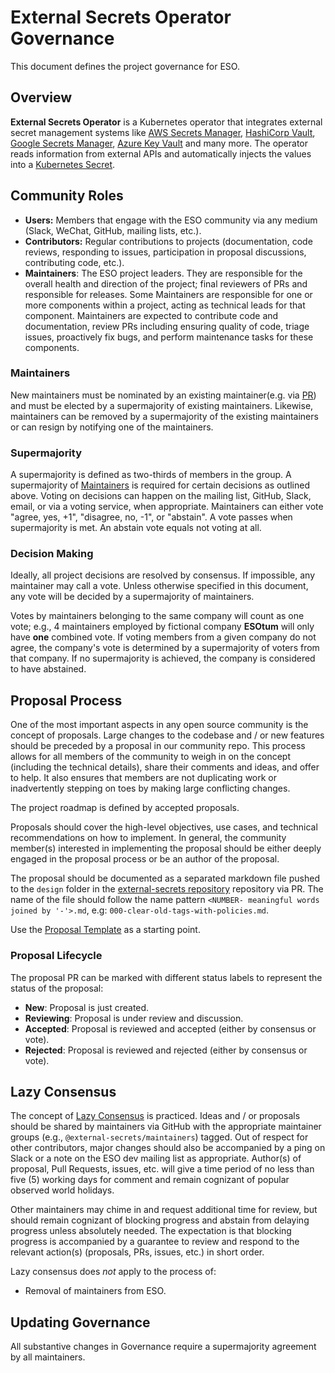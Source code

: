 # External Secrets Operator Governance

This document defines the project governance for ESO.

## Overview

**External Secrets Operator** is a Kubernetes operator that integrates external
secret management systems like [AWS Secrets
Manager](https://aws.amazon.com/secrets-manager/), [HashiCorp
Vault](https://www.vaultproject.io/), [Google Secrets
Manager](https://cloud.google.com/secret-manager), [Azure Key
Vault](https://azure.microsoft.com/en-us/services/key-vault/) and many more. The
operator reads information from external APIs and automatically injects the
values into a [Kubernetes
Secret](https://kubernetes.io/docs/concepts/configuration/secret/).

## Community Roles

* **Users:** Members that engage with the ESO community via any medium (Slack, WeChat, GitHub, mailing lists, etc.).
* **Contributors:** Regular contributions to projects (documentation, code reviews, responding to issues, participation in proposal discussions, contributing code, etc.). 
* **Maintainers**: The ESO project leaders. They are responsible for the overall health and direction of the project; final reviewers of PRs and responsible for releases. Some Maintainers are responsible for one or more components within a project, acting as technical leads for that component. Maintainers are expected to contribute code and documentation, review PRs including ensuring quality of code, triage issues, proactively fix bugs, and perform maintenance tasks for these components.

### Maintainers

New maintainers must be nominated by an existing maintainer(e.g. via [PR](https://github.com/external-secrets/external-secrets/pull/1591)) and must be elected by a supermajority of existing maintainers. Likewise, maintainers can be removed by a supermajority of the existing maintainers or can resign by notifying one of the maintainers.

### Supermajority

A supermajority is defined as two-thirds of members in the group.
A supermajority of [Maintainers](#maintainers) is required for certain
decisions as outlined above. Voting on decisions can happen on the mailing list, GitHub, Slack, email, or via a voting service, when appropriate. Maintainers can either vote "agree, yes, +1", "disagree, no, -1", or "abstain". A vote passes when supermajority is met. An abstain vote equals not voting at all.

### Decision Making

Ideally, all project decisions are resolved by consensus. If impossible, any
maintainer may call a vote. Unless otherwise specified in this document, any
vote will be decided by a supermajority of maintainers.

Votes by maintainers belonging to the same company
will count as one vote; e.g., 4 maintainers employed by fictional company **ESOtum** will
only have **one** combined vote. If voting members from a given company do not
agree, the company's vote is determined by a supermajority of voters from that
company. If no supermajority is achieved, the company is considered to have
abstained.

## Proposal Process

One of the most important aspects in any open source community is the concept
of proposals. Large changes to the codebase and / or new features should be
preceded by a proposal in our community repo. This process allows for all
members of the community to weigh in on the concept (including the technical
details), share their comments and ideas, and offer to help. It also ensures
that members are not duplicating work or inadvertently stepping on toes by
making large conflicting changes.

The project roadmap is defined by accepted proposals.

Proposals should cover the high-level objectives, use cases, and technical
recommendations on how to implement. In general, the community member(s)
interested in implementing the proposal should be either deeply engaged in the
proposal process or be an author of the proposal.

The proposal should be documented as a separated markdown file pushed to the
`design` folder in the [external-secrets repository](https://github.com/external-secrets/external-secrets/tree/main/design)
repository via PR. The name of the file should follow the name pattern `<NUMBER-
meaningful words joined by '-'>.md`, e.g:
`000-clear-old-tags-with-policies.md`.

Use the [Proposal Template](design/000-template.md) as a starting point.

### Proposal Lifecycle

The proposal PR can be marked with different status labels to represent the
status of the proposal:

* **New**: Proposal is just created.
* **Reviewing**: Proposal is under review and discussion.
* **Accepted**: Proposal is reviewed and accepted (either by consensus or vote).
* **Rejected**: Proposal is reviewed and rejected (either by consensus or vote).

## Lazy Consensus

The concept of [Lazy Consensus](http://en.osswiki.info/concepts/lazy_consensus) is practiced. Ideas
and / or proposals should be shared by maintainers via
GitHub with the appropriate maintainer groups (e.g.,
`@external-secrets/maintainers`) tagged. Out of respect for other contributors,
major changes should also be accompanied by a ping on Slack or a note on the
ESO dev mailing list as appropriate. Author(s) of proposal, Pull Requests,
issues, etc.  will give a time period of no less than five (5) working days for
comment and remain cognizant of popular observed world holidays.

Other maintainers may chime in and request additional time for review, but
should remain cognizant of blocking progress and abstain from delaying
progress unless absolutely needed. The expectation is that blocking progress
is accompanied by a guarantee to review and respond to the relevant action(s)
(proposals, PRs, issues, etc.) in short order.


Lazy consensus does _not_ apply to the process of:

* Removal of maintainers from ESO.

## Updating Governance

All substantive changes in Governance require a supermajority agreement by all maintainers.
